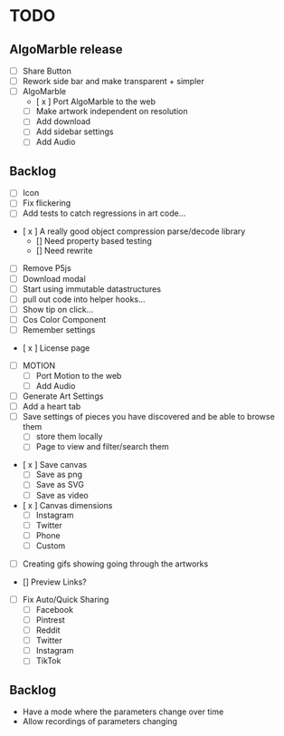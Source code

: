 # TODO

## AlgoMarble release

- [ ] Share Button
- [ ] Rework side bar and make transparent + simpler
- [ ] AlgoMarble
  - [ x ] Port AlgoMarble to the web
  - [ ] Make artwork independent on resolution
  - [ ] Add download
  - [ ] Add sidebar settings
  - [ ] Add Audio

## Backlog

- [ ] Icon
- [ ] Fix flickering
- [ ] Add tests to catch regressions in art code...
- [ x ] A really good object compression parse/decode library
  - [] Need property based testing
  - [] Need rewrite
- [ ] Remove P5js
- [ ] Download modal
- [ ] Start using immutable datastructures
- [ ] pull out code into helper hooks...
- [ ] Show tip on click...
- [ ] Cos Color Component
- [ ] Remember settings
- [ x ] License page
- [ ] MOTION
  - [ ] Port Motion to the web
  - [ ] Add Audio
- [ ] Generate Art Settings
- [ ] Add a heart tab
- [ ] Save settings of pieces you have discovered and be able to browse them
  - [ ] store them locally
  - [ ] Page to view and filter/search them
- [ x ] Save canvas
  - [ ] Save as png
  - [ ] Save as SVG
  - [ ] Save as video
- [ x ] Canvas dimensions
  - [ ] Instagram
  - [ ] Twitter
  - [ ] Phone
  - [ ] Custom
- [ ] Creating gifs showing going through the artworks
- [] Preview Links?
- [ ] Fix Auto/Quick Sharing
  - [ ] Facebook
  - [ ] Pintrest
  - [ ] Reddit
  - [ ] Twitter
  - [ ] Instagram
  - [ ] TikTok

## Backlog

- Have a mode where the parameters change over time
- Allow recordings of parameters changing
